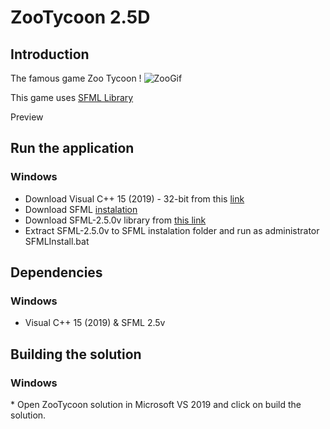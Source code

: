 # ZooTycoon 2.5D



<h2> Introduction </h2>

The famous game Zoo Tycoon !
![ZooGif](https://user-images.githubusercontent.com/59437547/100543692-40c48b00-325a-11eb-90a1-9fbba730816f.gif)

This game uses [SFML Library](https://www.sfml-dev.org/documentation/2.5.0/)


 Preview



<h2> Run the application </h2>

  <h3> Windows </h3>

* Download Visual C++ 15 (2019) - 32-bit from this [link](https://visualstudio.microsoft.com/vs/older-downloads/)
* Download SFML [instalation](https://drive.google.com/file/d/1VIpjt30cMSbC01n43IbfgElAK2C6V3R_/view)
* Download SFML-2.5.0v library from [this link](https://www.sfml-dev.org/download/sfml/2.5.0/)
* Extract SFML-2.5.0v to SFML instalation folder and run as administrator SFMLInstall.bat



<h2> Dependencies </h2>

<h3> Windows </h3>

* Visual C++ 15 (2019)
& SFML 2.5v

<h2> Building the solution </h2>
<h3> Windows </h3>
* Open ZooTycoon solution in Microsoft VS 2019 and click on build  the solution.
